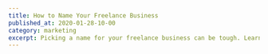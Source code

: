 ```yaml
---
title: How to Name Your Freelance Business
published_at: 2020-01-28-10-00
category: marketing
excerpt: Picking a name for your freelance business can be tough. Learn how to choose between using your name or a company name.
---
```

